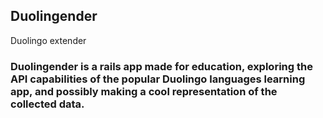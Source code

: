 ## Duolingender

Duolingo extender

### Duolingender is a rails app made for education, exploring the API capabilities of the popular Duolingo languages learning app, and possibly making a cool representation of the collected data.